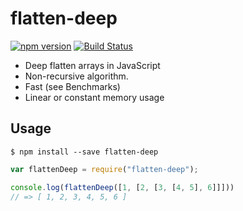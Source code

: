 # flatten-deep

[![npm version](https://badge.fury.io/js/flatten-deep.svg)](https://badge.fury.io/js/flatten-deep)
[![Build Status](https://travis-ci.org/mormahr/flatten-deep.svg?branch=master)](https://travis-ci.org/mormahr/flatten-deep)

* Deep flatten arrays in JavaScript
* Non-recursive algorithm.
* Fast (see Benchmarks)
* Linear or constant memory usage

## Usage

```shell
$ npm install --save flatten-deep
```

```javascript
var flattenDeep = require("flatten-deep");

console.log(flattenDeep([1, [2, [3, [4, 5], 6]]]))
// => [ 1, 2, 3, 4, 5, 6 ]
```

